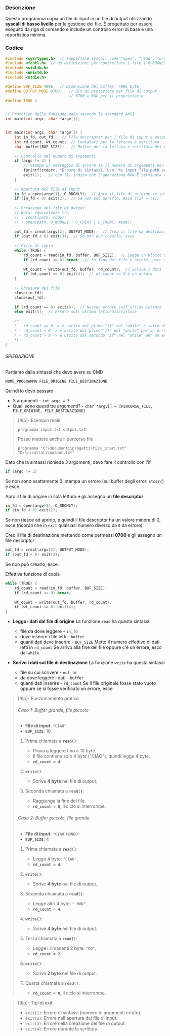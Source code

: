 ### Descrizione
Questo programma copia un file di input in un file di output utilizzando **syscall di basso livello** per la gestione dei file. 
È progettato per essere eseguito da riga di comando e include un controllo errori di base e una reportistica minima.

### Codice
```c
#include <sys/types.h>  // supportàle syscall come "open", "read", "write"
#include <fcntl.h>  // dà definizioni per controllare i file ("O_RDONLY")
#include <stdlib.h>
#include <unistd.h>
#include <stdio.h>

#define BUF_SIZE 4096   // Dimensione del buffer: 4096 byte
#define OUTPUT_MODE 0700    // Bit di protezione per file di output
                            // 0700 = RWX per il proprietario
#define TRUE 1


// Prototipo della funzione main secondo lo standard ANSI
int main(int argc, char *argv[]);


int main(int argc, char *argv[]) {
    int in_fd, out_fd;   // File descriptor per i file di input e output
    int rd_count, wt_count;  // Contatori per la lettura e scrittura
    char buffer[BUF_SIZE];   // Buffer per la lettura e scrittura dei dati
	
    // Controllo del numero di argomenti
    if (argc != 3) {
        // Stampa un messaggio di errore se il numero di argomenti non è corretto
        fprintf(stderr, "Errore di sintassi. Uso: %s input_file_path output_file_path\n", argv[0]);
        exit(1);   // con (1) indico che l'operazione NON È terminata con successo
    }
	
    // Apertura del file di input
    in_fd = open(argv[1], O_RDONLY);  // Apre il file di origine in sola lettura
    if (in_fd < 0) exit(2);  // Se non può aprirlo, esce {(2) = (1)}
	
    // Creazione del file di output
    // Nota: equivalenza tra
    // - creat(path, mode);
    // - open(path, O_WRONLY | O_CREAT | O_TRUNC, mode);
    
    out_fd = creat(argv[2], OUTPUT_MODE);  // Crea il file di destinazione
    if (out_fd < 0) exit(3);  // Se non può crearlo, esce
	
    // Ciclo di copia
    while (TRUE) {
        rd_count = read(in_fd, buffer, BUF_SIZE);  // Legge un blocco di dati
        if (rd_count <= 0) break;  // Se fine del file o errore, esce dal ciclo
		
        wt_count = write(out_fd, buffer, rd_count);  // Scrive i dati
        if (wt_count <= 0) exit(4);  // wt_count <= 0 è un errore
    }
	
    // Chiusura dei file
    close(in_fd);
    close(out_fd);
	
    if (rd_count == 0) exit(0);  // Nessun errore sull’ultima lettura
    else exit(5);  // Errore sull’ultima lettura/scrittura
	
	/*
	* - rd_count == 0 -> è uscito dal primo "if" nel "while" e tutto ok
	* - rd_count < 0 -> è uscito dal primo "if" nel "while" per un errore
	* - rd_count > 0 -> è uscito dal secondo "if" nel "while" per un errore
	*\
}
```

###### SPIEGAZIONE
Partiamo dalla sintassi che devo avere su CMD
```
NOME_PROGRAMMA FILE_ORIGINE FILE_DESTINAZIONE
```
Quindi io devo passare 
- 3 argomenti  -  `int argc = 3`
- Quali sono questi tre argomenti?  -  `char *argv[] = [PERCORSO_FILE, FILE_ORIGINE, FILE_DESTINAZIONE]`

>[!tip]- Esempio reale
>```
>programma input.txt output.txt
>```
>
>Posso mettere anche il percorso file
>```
>programma "C:\documenti\progetti\file_input.txt" "D:\risultati\output.txt"
>```

Dato che la sintassi richiede 3 argomenti, devo fare il controllo con l'if
```c
if (argc != 3)
```
Se non sono esattamente 3, stampa un errore (sul buffer degli errori `stderr`) e esce.


Apro il file di origine in sola lettura e gli assegno un **file descriptor**
```c
in_fd = open(argv[1], O_RDONLY);  
if (in_fd < 0) exit(2);
```
Se non riesce ad aprirlo, e quindi il file descriptor ha un valore minore di 0, esce (ricorda che in `exit` qualsiasi numero diverso da `0` da errore).


Creo il file di destinazione mettendo come permessi **0700** e gli assegno un file descriptor
```c
out_fd = creat(argv[2], OUTPUT_MODE);
if (out_fd < 0) exit(3);
```
Se non può crearlo, esce.


Effettiva funzione di copia
```c
while (TRUE) {
    rd_count = read(in_fd, buffer, BUF_SIZE);  
    if (rd_count <= 0) break;  
		
    wt_count = write(out_fd, buffer, rd_count);
    if (wt_count <= 0) exit(4);
}
```
- **Leggo i dati dal file di origine**
	La funzione `read` ha questa sintassi
	- file da dove leggere - `in_fd`
	- dove inserire i file letti - `buffer`
	- quanti dati deve inserire - `BUF_SIZE`
	Metto il numero effettivo di dati letti in `rd_count`
	Se arrivo alla fine del file oppure c'è un errore, esco dal `while`

- **Scrivo i dati sul file di destinazione**
	La funzione `write` ha questa sintassi
	- file su cui scrivere - `out_fd`
	- da dove leggere i dati - `buffer`
	- quanti dati inserire - `rd_count`
	Se il file originale fosse stato vuoto oppure se si fosse verificato un errore, esce

>[!tip]- Funzionamento pratico
>###### Caso 1: Buffer grande, file piccolo
>- **File di input**: `"CIAO"`
>- **`BUF_SIZE`**: 10
>
>1. Prima chiamata a **`read()`**:
  >  
>    - Prova a leggere fino a 10 byte.
>    - Il file contiene solo 4 byte ("CIAO"), quindi legge 4 byte.
>    - **`rd_count = 4`**.
>2. **`write()`**:
>    
>    - Scrive **4 byte** nel file di output.
>3. Seconda chiamata a **`read()`**:
>    
>    - Raggiunge la fine del file.
>    - **`rd_count = 0`**, il ciclo si interrompe.
>
>###### Caso 2: Buffer piccolo, file grande
>
>- **File di input**: `"CIAO MONDO"`
>- **`BUF_SIZE`**: 4
>
>1. Prima chiamata a **`read()`**:
>    
>    - Legge 4 byte: `"CIAO"`.
>    - **`rd_count = 4`**.
>2. **`write()`**:
>    
>    - Scrive **4 byte** nel file di output.
>3. Seconda chiamata a **`read()`**:
>    
>    - Legge altri 4 byte: `" MON"`.
>    - **`rd_count = 4`**.
>4. **`write()`**:
>    
>    - Scrive **4 byte** nel file di output.
>5. Terza chiamata a **`read()`**:
>    
>    - Legge i rimanenti 2 byte: `"DO"`.
>    - **`rd_count = 2`**.
>6. **`write()`**:
>    
>    - Scrive **2 byte** nel file di output.
>7. Quarta chiamata a **`read()`**:
>    
>    - **`rd_count = 0`**, il ciclo si interrompe.


>[!tip]- Tipi di exit
>   - `exit(1)`: Errore di sintassi (numero di argomenti errato).
>   - `exit(2)`: Errore nell'apertura del file di input.
>   - `exit(3)`: Errore nella creazione del file di output.
>   - `exit(4)`: Errore durante la scrittura.



